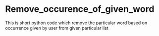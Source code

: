 # Remove_occurence_of_given_word
This is short python code which remove the particular word based on occurrence given by user  from given particular list  
